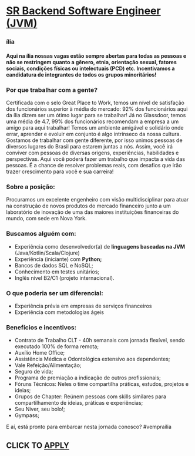 # [SR Backend Software Engineer (JVM)](https://www.remotewlb.com/apply/sr-backend-software-engineer-jvm)  
### ília  
####  

#### **Aqui na ília nossas vagas estão sempre abertas para todas as pessoas e não se restringem quanto a gênero, etnia, orientação sexual, fatores sociais, condições físicas ou intelectuais (PCD) etc. Incentivamos a candidatura de integrantes de todos os grupos minoritários!**

###  **Por que trabalhar com a gente?**

Certificada com o selo Great Place to Work, temos um nível de satisfação dos funcionários superior à média do mercado: 92% dos funcionários aqui da ília dizem ser um ótimo lugar para se trabalhar! Já no Glassdoor, temos uma média de 4.7, 99% dos funcionários recomendam a empresa a um amigo para aqui trabalhar! Temos um ambiente amigável e solidário onde errar, aprender e evoluir em conjunto é algo intrínseco da nossa cultura. Gostamos de trabalhar com gente diferente, por isso unimos pessoas de diversos lugares do Brasil para estarem juntas a nós. Assim, você irá conviver com pessoas de diversas origens, experiências, habilidades e perspectivas. Aqui você poderá fazer um trabalho que impacta a vida das pessoas. É a chance de resolver problemas reais, com desafios que irão trazer crescimento para você e sua carreira!

###  **Sobre a posição:**

Procuramos um excelente engenheiro com visão multidisciplinar para atuar na construção de novos produtos do mercado financeiro junto a um laboratório de inovação de uma das maiores instituições financeiras do mundo, com sede em Nova York.

###  **Buscamos alguém com:**

  * Experiência como desenvolvedor(a) de **linguagens baseadas na JVM** (Java/Kotlin/Scala/Clojure)
  * Experiência (iniciante) com **Python;**
  * Bancos de dados SQL e NoSQL;
  * Conhecimento em testes unitários;
  * Inglês nível B2/C1 (projeto internacional).

###  **O que poderia ser um diferencial:**

  * Experiência prévia em empresas de serviços financeiros
  * Experiência com metodologias ágeis

###  **Benefícios e incentivos:**

  * Contrato de Trabalho CLT - 40h semanais com jornada flexível, sendo executado 100% de forma remota;
  * Auxílio Home Office;
  * Assistência Médica e Odontológica extensivo aos dependentes;
  * Vale Refeição/Alimentação;
  * Seguro de vida;
  * Programa de premiação a indicação de outros profissionais;
  * Fóruns Técnicos: Neles o time compartilha práticas, estudos, projetos e ideias;
  * Grupos de Chapter: Reúnem pessoas com skills similares para compartilhamento de ideias, práticas e experiências;
  * Seu Niver, seu bolo!;
  * Gympass;

E aí, está pronto para embarcar nesta jornada conosco? #vempraília

  
## CLICK TO [APPLY](https://www.remotewlb.com/apply/sr-backend-software-engineer-jvm)

